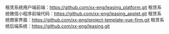 租赁系统用户端前端：https://github.com/xx-eng/leasing_platform.git
租赁系统微信小程序前端代码：https://github.com/xx-eng/leasing_applet.git
租赁系统商家界面：https://github.com/xx-eng/project-template-vue-firm.git
租赁系统后端系统：https://github.com/xx-eng/leasing.git
